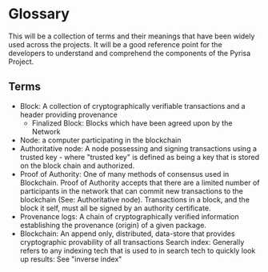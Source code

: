 # Glossary

This will be a collection of terms and their meanings that have been widely used across the projects. It will be a good reference point for the developers to understand and comprehend the components of the Pyrisa Project.

## Terms

- Block: A collection of cryptographically verifiable transactions and a header providing provenance
  - Finalized Block: Blocks which have been agreed upon by the Network
- Node: a computer participating in the blockchain
- Authoritative node: A node possessing and signing transactions using a trusted key - where
    "trusted key" is defined as being a key that is stored on the block chain and authorized.
- Proof of Authority: One of many methods of consensus used in Blockchain.
    Proof of Authority accepts that there are a limited number of participants in the network that can commit new transactions to the blockchain (See: Authoritative node). Transactions in a block, and the block it self, must all be signed by an authority certificate.
- Provenance logs: A chain of cryptographically verified information establishing the provenance (origin) of a given package.
- Blockchain: An append only, distributed, data-store that provides cryptographic provability of all transactions
    Search index: Generally refers to any indexing tech that is used to in search tech to quickly look up results: See "inverse index"
